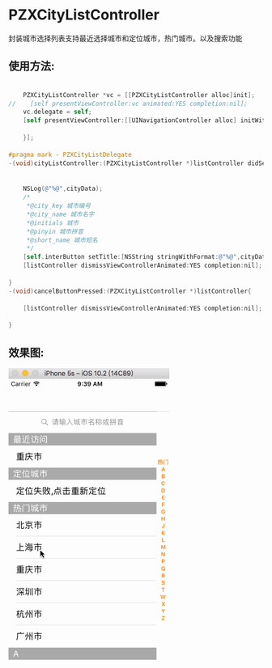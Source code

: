 # PZXCityListController
封装城市选择列表支持最近选择城市和定位城市，热门城市。以及搜索功能
## 使用方法:
```Objective-C

    PZXCityListController *vc = [[PZXCityListController alloc]init];
//    [self presentViewController:vc animated:YES completion:nil];
    vc.delegate = self;
    [self presentViewController:[[UINavigationController alloc] initWithRootViewController:vc] animated:YES completion:^{
        
    }];

#pragma mark - PZXCityListDelegate
-(void)cityListController:(PZXCityListController *)listController didSelectCity:(NSDictionary *)cityData{


    NSLog(@"%@",cityData);
    /*
     *@city_key 城市编号
     *@city_name 城市名字
     *@initials 城市
     *@pinyin 城市拼音
     *@short_name 城市短名
     */
    [self.interButton setTitle:[NSString stringWithFormat:@"%@",cityData[@"city_name"]] forState:UIControlStateNormal];
    [listController dismissViewControllerAnimated:YES completion:nil];
    
}
-(void)cancelButtonPressed:(PZXCityListController *)listController{
    
    [listController dismissViewControllerAnimated:YES completion:nil];

}

```
## 效果图:
![image](https://github.com/PZXforXcode/PZXCityListController/blob/master/PZXCityListController/cityList.gif) 

